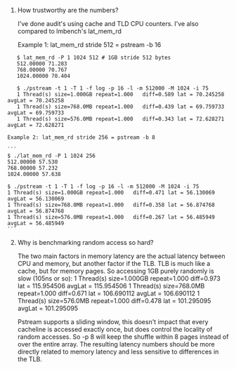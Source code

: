 
1. How trustworthy are the numbers?

	I've done audit's using cache and TLD CPU counters.  I've also compared to lmbench's
   lat_mem_rd

   Example 1: lat_mem_rd stride 512 = pstream -b 16
```
   $ lat_mem_rd -P 1 1024 512 # 1GB stride 512 bytes
   512.00000 71.283
   768.00000 70.767
   1024.00000 70.404

   $ ./pstream -t 1 -T 1 -f log -p 16 -l -m 512000 -M 1024 -i 75
   1 Thread(s) size=1.000GB repeat=1.000   diff=0.589 lat = 70.245258 avgLat = 70.245258 
   1 Thread(s) size=768.0MB repeat=1.000   diff=0.439 lat = 69.759733 avgLat = 69.759733
   1 Thread(s) size=576.0MB repeat=1.000   diff=0.343 lat = 72.628271 avgLat = 72.628271
   ```
	Example 2: lat_mem_rd stride 256 = pstream -b 8
	
	```
	$ ./lat_mem_rd -P 1 1024 256
	512.00000 57.530
	768.00000 57.232
	1024.00000 57.638

	$ ./pstream -t 1 -T 1 -f log -p 16 -l -m 512000 -M 1024 -i 75
	1 Thread(s) size=1.000GB repeat=1.000   diff=0.471 lat = 56.130069 avgLat = 56.130069
	1 Thread(s) size=768.0MB repeat=1.000   diff=0.358 lat = 56.874768 avgLat = 56.874768
	1 Thread(s) size=576.0MB repeat=1.000   diff=0.267 lat = 56.485949 avgLat = 56.485949
	```
	
2. Why is benchmarking random access so hard?  

	The two main factors in memory latency are the actual latency between CPU and memory, but another factor if the TLB.  TLB is much like a cache, but for memory pages.  So accessing 1GB purely randomly is slow (105ns or so):
	1 Thread(s) size=1.000GB repeat=1.000   diff=0.973 lat = 115.954506 avgLat = 115.954506
	1 Thread(s) size=768.0MB repeat=1.000   diff=0.671 lat = 106.690112 avgLat = 106.690112
	1 Thread(s) size=576.0MB repeat=1.000   diff=0.478 lat = 101.295095 avgLat = 101.295095

	Pstream supports a sliding window, this doesn't impact that every cacheline is accessed    exactly once, but does control the locality of random accesses.  So -p 8 will keep the shuffle within 8 pages instead of over the entire array.  The resulting latency numbers should be more directly related to memory latency and less sensitive to differences in the TLB.  









